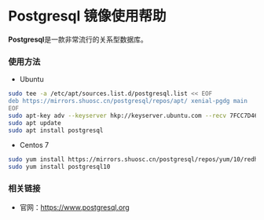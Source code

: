 # Postgresql 镜像使用帮助

**Postgresql**是一款非常流行的关系型数据库。

### 使用方法

- Ubuntu

```bash
sudo tee -a /etc/apt/sources.list.d/postgresql.list << EOF
deb https://mirrors.shuosc.cn/postgresql/repos/apt/ xenial-pgdg main
EOF
sudo apt-key adv --keyserver hkp://keyserver.ubuntu.com --recv 7FCC7D46ACCC4CF8
sudo apt update
sudo apt install postgresql
```

- Centos 7

```bash
sudo yum install https://mirrors.shuosc.cn/postgresql/repos/yum/10/redhat/rhel-7-x86_64/pgdg-centos10-10-1.noarch.rpm
sudo yum install postgresql10
```


### 相关链接

- 官网：https://www.postgresql.org